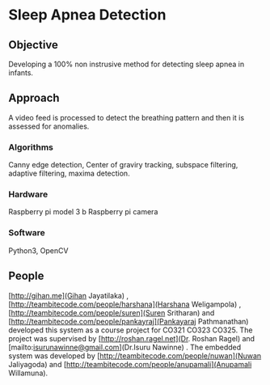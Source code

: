 # Sleep Apnea Detection

## Objective
Developing a 100% non instrusive method for detecting sleep apnea in infants.

## Approach
A video feed is processed to detect the breathing pattern and then it is assessed for anomalies.

### Algorithms
Canny edge detection, Center of graviry tracking, subspace filtering, adaptive filtering, maxima detection.

### Hardware
Raspberry pi model 3 b
Raspberry pi camera

### Software
Python3, OpenCV

## People
[http://gihan.me](Gihan Jayatilaka) , [http://teambitecode.com/people/harshana](Harshana Weligampola) , [http://teambitecode.com/people/suren](Suren Sritharan) and [http://teambitecode.com/people/pankayraj](Pankayaraj Pathmanathan) developed this system as a course project for CO321 CO323 CO325.
The project was supervised by [http://roshan.ragel.net](Dr. Roshan Ragel) and [mailto:isurunawinne@gmail.com](Dr.Isuru Nawinne) .
The embedded system was developed by [http://teambitecode.com/people/nuwan](Nuwan Jaliyagoda) and [http://teambitecode.com/people/anupamali](Anupamali Willamuna).


